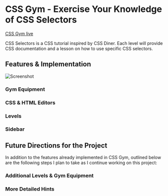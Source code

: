 # CSS Gym - Exercise Your Knowledge of CSS Selectors
[CSS Gym live](https://achen118.github.io/css-gym/)

CSS Selectors is a CSS tutorial inspired by CSS Diner. Each level will provide CSS documentation and a lesson on how to use specific CSS selectors.

## Features & Implementation

![Screenshot](http://res.cloudinary.com/malice/image/upload/v1503532237/AwesomeScreenshot-2017-08-23T23-46-37-067Z_vibo4k.gif)

### Gym Equipment
### CSS & HTML Editors
### Levels
### Sidebar

## Future Directions for the Project

In addition to the features already implemented in CSS Gym, outlined below are the following steps I plan to take as I continue working on this project:

### Additional Levels & Gym Equipment
### More Detailed Hints
